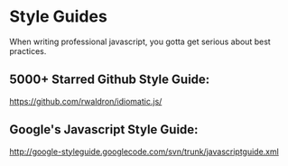 Style Guides
============

When writing professional javascript, you gotta get serious about best practices. 


## 5000+ Starred Github Style Guide:

https://github.com/rwaldron/idiomatic.js/


## Google's Javascript Style Guide:

http://google-styleguide.googlecode.com/svn/trunk/javascriptguide.xml
